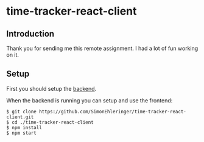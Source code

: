 # time-tracker-react-client

## Introduction

Thank you for sending me this remote assignment. I had a lot of fun working on it.

## Setup

First you should setup the [backend](https://github.com/SimonEhleringer/TimeTrackerApi).

When the backend is running you can setup and use the frontend:

```
$ git clone https://github.com/SimonEhleringer/time-tracker-react-client.git
$ cd ./time-tracker-react-client
$ npm install
$ npm start
```
